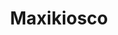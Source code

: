 ---
title: "Maxikiosco"
url: /ciudad-autonoma-de-buenos-aires/maxikiosco-lima/
shop: Lebensmittel
---